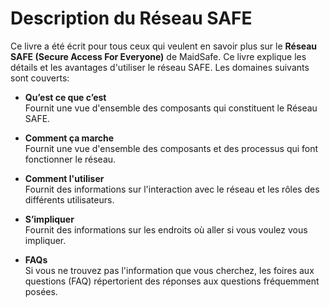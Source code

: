 # Description du Réseau SAFE

Ce livre a été écrit pour tous ceux qui veulent en savoir plus sur le **Réseau SAFE (Secure Access For Everyone)** de MaidSafe. Ce livre explique les détails et les avantages d'utiliser le réseau SAFE. Les domaines suivants sont couverts:

* **Qu’est ce que c’est**<br />
Fournit une vue d'ensemble des composants qui constituent le Réseau SAFE.

* **Comment ça marche**<br />
Fournit une vue d'ensemble des composants et des processus qui font fonctionner le réseau.

* **Comment l'utiliser**<br />
Fournit des informations sur l'interaction avec le réseau et les rôles des différents utilisateurs.

* **S’impliquer**<br />
Fournit des informations sur les endroits où aller si vous voulez vous impliquer.

* **FAQs**<br />
Si vous ne trouvez pas l'information que vous cherchez, les foires aux questions (FAQ) répertorient des réponses aux questions fréquemment posées.
